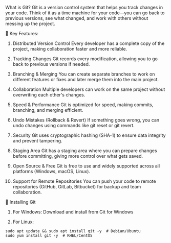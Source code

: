  What is Git?
Git is a version control system that helps you track changes in your code. Think of it as a time machine for your code—you can go back to previous versions, see what changed, and work with others without messing up the project.

🔹 Key Features:
  1. Distributed Version Control
     Every developer has a complete copy of the project, making collaboration faster and more reliable.

  2. Tracking Changes
     Git records every modification, allowing you to go back to previous versions if needed.

  3. Branching & Merging
     You can create separate branches to work on different features or fixes and later merge them into the main project.

  4. Collaboration
     Multiple developers can work on the same project without overwriting each other's changes.

  5. Speed & Performance
     Git is optimized for speed, making commits, branching, and merging efficient.

  6. Undo Mistakes (Rollback & Revert)
     If something goes wrong, you can undo changes using commands like git reset or git revert.

  7. Security
     Git uses cryptographic hashing (SHA-1) to ensure data integrity and prevent tampering.

  8. Staging Area
     Git has a staging area where you can prepare changes before committing, giving more control over what gets saved.

  9. Open Source & Free
     Git is free to use and widely supported across all platforms (Windows, macOS, Linux).

  10. Support for Remote Repositories
      You can push your code to remote repositories (GitHub, GitLab, Bitbucket) for backup and team collaboration.

🔹 Installing Git
1. For Windows: Download and install from Git for Windows

2. For Linux:
```
sudo apt update && sudo apt install git -y  # Debian/Ubuntu
sudo yum install git -y  # RHEL/CentOS
```
